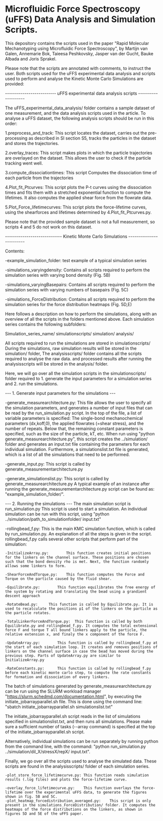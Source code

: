 # Microfluidic Force Spectroscopy (uFFS) Data Analysis and Simulation Scripts.

This depository contains the scripts used in the paper "Rapid Molecular Mechanotyping using Microfluidic Force Spectroscopy", 
by Martijn van Galen, Annemarie Bok, Taieesa Peshkovsky, Jasper van der Gucht, Bauke Albada and Joris Sprakel.

Please note that the scripts are annotated with comments, to instruct the user.
Both scripts used for the uFFS experimental data analysis and scripts used to perform and analyse the Kinetic Monte Carlo Simulations are provided:

-------------------------- uFFS experimental data analysis scripts --------------------

The uFFS_experimental_data_analysis/ folder contains a sample dataset of one measurement, and the data analysis scripts used in the article.
To analyse a uFFS dataset, the following analysis scripts should be run in this order:

1.preprocess_and_track: 	This script locates the dataset, carries out the pre-processing as described in SI section S5, tracks the particles in the dataset and stores the trajectories.

2.overlay_traces:		This script makes plots in which the particle trajectories are overlayed on the dataset. This allows the user to check if the particle tracking went well.

3.compute_dissociationtimes:	This script Computes the dissociation time of each particle from the trajectories

4.Plot_fit_Ptcurves:		This script plots the P-t curves using the dissociation times and fits them with a stretched exponential function to compute the lifetimes. It also computes the applied shear force from the flowrate data.

5.Plot_Force_lifetimecurves:	This script plots the force-lifetime curves, using the shearforces and lifetimes determined by 4.Plot_fit_Ptcurves.py.

Please note that the provided sample dataset is not a full measurement, so scripts 4 and 5 do not work on this dataset.


----------------------------- Kinetic Monte Carlo Simulations -------------------------

Contents:

-example_simulation_folder: test example of a typical simulation series

-simulations_varyingdensity: Contains all scripts required to perform the simulation series with varying bond density (Fig. 5B)

-simulations_varyingBasepairs: Contains all scripts required to perform the simulation series with varying numbers of basepairs (Fig. 5C)

-simulations_ForceDistribution: Contains all scripts required to perform the simulation series for the force distribution heatmaps (Fig. 5D,E)

Here follows a description on how to perform the simulations, along with an overview of all the scripts in the folders mentioned above.
Each simulation series contains the following subfolders:


Simulation_series_name/
	simulationscripts/
	simulation/
	analysis/

All scripts required to run the simulations are stored in simulationscripts/
During the simulations, raw simulation results will be stored in the simulation/ folder,
The analysisscripts/ folder contains all the scripts required to analyse the raw data.
and processed results after running the analysisscripts will be stored in the analysis/ folder.

Here, we will go over all the simulation scripts in the simulationscripts/ folder required to 1. generate the input parameters for a simulation series and 2. run the simulations. 

--- 1. Generate input parameters for the simulations ---

-generate_measurearchitecture.py:
This file allows the user to specify all the simulation parameters, and generates a number of input files that can be read by the run_simulation.py script. 
In the top of the file, a list of variable parameters is specified: The single-bond mechanochemical parameters (dx,koff,0), the applied flowrates (=shear stress), and the number of repeats.
Below that, the remaining constant parameters is specified, such as the size of the particle, kT, etc.
When run using "python generate_measurearchitecture.py", this script creates the ../simulation/ folder and generates an input.txt file containing the parameters for each individual simulation.
Furthermore, a simulationslist.txt file is generated, which is a list of all the simulations that need to be performed.

-generate_input.py: This script is called by generate_measurementarchitecture.py

-generate_simulationslist.py: This script is called by generate_measurearchitecture.py
A typical example of an instance after running the generate_measurementarchitecture.py script can be found as: "example_simulation_folder/".

--- 2. Running the simulations ---
The main simulation script is run_simulation.py
This script is used to start a simulation. An individual simulation can be run with this script, using "python ../simulation/path_to_simulationfolder/ input.txt"

-rollingbead_f.py:
This is the main KMC simulation function, which is called by run_simulation.py. An explanation of all the steps is given in the script. rollingbead_f.py calls several other scripts that perform part of the simulation:

	-InitializeArray.py: 		This function creates initial positions for the linkers on the channel surface. These positions are chosen such that the bond density rho is met. Next, the function randomly allows some linkers to form.
	
	-ShearForceAndTorque.py: 	This function computes the Force and Torque on the particle caused by the fluid shear.
	
	-Equilibrate.py:		This function equilibrates the free energy of the system by rotating and translating the bead using a grandient descent approach
	
	-RotateBead.py: 	This function is called by Equilibrate.py. It is used to recalculate the positions p1 of the linkers on the particle as the particle rotates.
	
	-TotalLinkerForceAndTorque.py:	This function is called by both Equilibrate.py and rollingbead_f.py. It computes the total extensional force F and torque T all bound linkers apply to the particle, the relative extension x, and finaly the x component of the force F. 
	
	-UpdateArray.py:		This function is called by rollingbead_f.py at the start of each simulation loop. It creates and removes positions of linkers on the channel surface in case the bead has moved during the previous step. Parts of UpdateArray.py are similar to InitializeArray.py
	
	-RateConstants.py:		This function is called by rollingbead_f.py before each kinetic monte carlo step, to compute the rate constants for formation and dissociation of every linkers.

The batch of simulations generated by generate_measurearchitecture.py can be run using the SLURM workload manager "https://slurm.schedmd.com/documentation.html", by executing the initiate_jobarrayparallel.sh file.
This is done using the command line: "sbatch initiate_jobarrayparallel.sh simulationslist.txt"

The initiate_jobarrayparallel.sh script reads in the list of simulations specified in simulationslist.txt, and then runs all simulations. Please make sure a sufficient number of tasks (--array command) is specified at the top of the initiate_jobarrayparallel.sh script.

Alternatively, individual simulations can be run separately by running python from the command line, with the command: "python run_simulation.py ../simulation/dil_X/stressX/repX/ input.txt".

Finally, we go over all the scripts used to analyse the simulated data. These scripts are found in the analysisscripts/ folder of each simulation series.

	-plot_store_force_lifetimecurve.py:	This function reads simulation results (.log files) and plots the force-lifetime curve.
	
	-overlay_force_lifetimecurve.py:	This function overlays the force-lifetime over the experimental uFFS data, to generate the figures shown in fig. 5B and 5C.
	-plot_heatmap_forcedistribution_averaged.py:	This script is only present in the simulations_ForceDistribution/ folder. It computes the heatmaps of the force distributions on the linkers, as shown in figures 5D and 5E of the uFFS paper.
	
